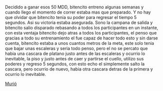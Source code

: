 [//]: # (esta es respuesta de: Despertar-tu-propio-stand)

Decidido a ganar esos 50 MDD, bitencito entreno algunas semanas y cuando llego el momento de correr estaba mas que preparado. Y no hay que olvidar que bitencito tenia su poder para regresar el tiempo 5 segundos. Asi su victoria estaba asegurada.
Sono la campana de salida y bitencito salio disparado rebasando a todos los participantes en un instante, con esta ventaja bitencito dejo atras a todos los participantes, el penso que gracias a todo su entrenamiento el fue capaz de hacer todo esto y sin darse cuenta, bitencito estaba a unos cuantos metros de la meta, este solo tenia que bajar unas escaleras y seria todo penso, pero el no se percato que habia una cascara de platano justo antes de las escaleras y ocurrio lo inevitable, la piso y justo antes de caer y partirse el cuello, utilizo sus poderes y regreso 5 segundos, con esto echo el simplemente salto la cascara, pero ocurrio de nuevo, habia otra cascara detras de la primera y ocurrio lo inevitable.

[Murió](muerte-de-bitecito.md)
